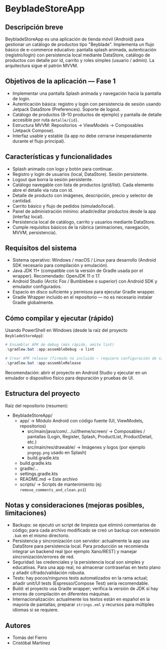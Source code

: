 # BeybladeStoreApp

## Descripción breve
 
 BeybladeStoreApp es una aplicación de tienda móvil (Android) para gestionar un catálogo de productos tipo "Beyblade". Implementa un flujo básico de e-commerce educativo: pantalla splash animada, autenticación (registro/login) con persistencia local mediante DataStore, catálogo de productos con detalle por id, carrito y roles simples (usuario / admin). La arquitectura sigue el patrón MVVM.

## Objetivos de la aplicación — Fase 1

- Implementar una pantalla Splash animada y navegación hacia la pantalla de login.
- Autenticación básica: registro y login con persistencia de sesión usando Jetpack DataStore (Preferences). Soporte de logout.
- Catálogo de productos (8–10 productos de ejemplo) y pantalla de detalle accesible por ruta `detalle/{id}`.
- Estructura MVVM: Repositorios → ViewModels → Composables (Jetpack Compose).
- Interfaz usable y estable (la app no debe cerrarse inesperadamente durante el flujo principal).

## Características y funcionalidades

- Splash animado con logo y botón para continuar.
- Registro y login de usuarios (local, DataStore). Sesión persistente.
- Logout que borra la sesión persistente.
- Catálogo navegable con lista de productos (grid/list). Cada elemento abre el detalle vía ruta con id.
- Detalle de producto con imágenes, descripción, precio y selector de cantidad.
- Carrito básico y flujo de pedidos (simulado/local).
- Panel de administración mínimo: añadir/editar productos desde la app (interfaz local).
- Persistencia local de catálogo, carrito y usuarios mediante DataStore.
- Cumple requisitos básicos de la rúbrica (animaciones, navegación, MVVM, persistencia).

## Requisitos del sistema

- Sistema operativo: Windows / macOS / Linux para desarrollo (Android SDK necesario para compilación y emulación).
- Java JDK 11+ (compatible con la versión de Gradle usada por el wrapper). Recomendado: OpenJDK 11 o 17.
- Android Studio (Arctic Fox / Bumblebee o superior) con Android SDK y emulador configurados.
- Espacio en disco suficiente y permisos para ejecutar Gradle wrapper.
- Gradle Wrapper incluido en el repositorio — no es necesario instalar Gradle globalmente.

## Cómo compilar y ejecutar (rápido)

Usando PowerShell en Windows (desde la raíz del proyecto `BeybladeStoreApp`):

```powershell
# Ensamblar APK de debug (más rápido, omite lint)
.\gradlew.bat :app:assembleDebug -x lint

# Crear APK release (firmado no incluido — requiere configuración de signingConfigs)
.\gradlew.bat :app:assembleRelease
```

Recomendación: abrir el proyecto en Android Studio y ejecutar en un emulador o dispositivo físico para depuración y pruebas de UI.

## Estructura del proyecto

Raíz del repositorio (resumen):

- BeybladeStoreApp/
	- app/                      -> Módulo Android con código fuente (UI, ViewModels, repositorios)
		- src/main/java/com/.../ui/theme/screen/  -> Composables / pantallas (Login, Register, Splash, ProductList, ProductDetail, etc.)
		- src/main/res/drawable/   -> Imágenes y logos (por ejemplo `pngegg.png` usado en Splash)
		- build.gradle.kts
	- build.gradle.kts
	- gradle/...
	- settings.gradle.kts
	- README.md                 -> Este archivo
	- scripts/                  -> Scripts de mantenimiento (ej: `remove_comments_and_clean.ps1`)


## Notas y consideraciones (mejoras posibles, limitaciones)

- Backups: se ejecutó un script de limpieza que eliminó comentarios de código; para cada archivo modificado se creó un backup con extensión `.bak` en el mismo directorio.
- Persistencia y sincronización con servidor: actualmente la app usa DataStore para persistencia local. Para producción se recomienda integrar un backend real (por ejemplo Xano/REST) y manejar sincronización/errores de red.
- Seguridad: las credenciales y la persistencia local son simples y educativas. Para una app real, no almacenar contraseñas en texto plano y añadir cifrado/validación robusta.
- Tests: hay pocos/ningunos tests automatizados en la rama actual; añadir unit/UI tests (Espresso/Compose Test) sería recomendable.
- Build: el proyecto usa Gradle wrapper; verifica la versión de JDK si hay errores de compilación en diferentes máquinas.
- Internacionalización: actualmente los textos están en español en la mayoría de pantallas; preparar `strings.xml` y recursos para múltiples idiomas si se requiere.

## Autores

- Tomás del Fierro
- Cristóbal Martínez

